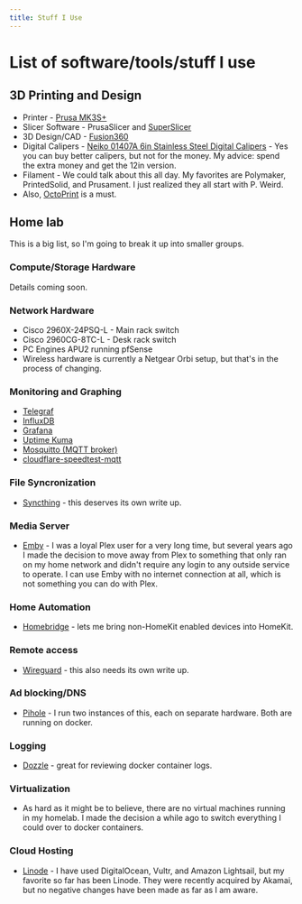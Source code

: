 ```yaml
---
title: Stuff I Use
---
```


# List of software/tools/stuff I use

## 3D Printing and Design
- Printer - [Prusa MK3S+](https://www.prusa3d.com/category/original-prusa-i3-mk3s/)
- Slicer Software - PrusaSlicer and [SuperSlicer](https://github.com/supermerill/SuperSlicer)
- 3D Design/CAD - [Fusion360](https://www.autodesk.com/products/fusion-360/personal)
- Digital Calipers - [Neiko 01407A 6in Stainless Steel Digital Calipers](https://www.amazon.com/Neiko-01407A-Electronic-Digital-Stainless/dp/B000GSLKIW/) - Yes you can buy better calipers, but not for the money. My advice: spend the extra money and get the 12in version. 
- Filament - We could talk about this all day. My favorites are Polymaker, PrintedSolid, and Prusament. I just realized they all start with P. Weird.
- Also, [OctoPrint](https://octoprint.org/) is a must.

## Home lab
This is a big list, so I'm going to break it up into smaller groups. 

### Compute/Storage Hardware
Details coming soon.

### Network Hardware
- Cisco 2960X-24PSQ-L - Main rack switch
- Cisco 2960CG-8TC-L - Desk rack switch
- PC Engines APU2 running pfSense
- Wireless hardware is currently a Netgear Orbi setup, but that's in the process of changing.

### Monitoring and Graphing
- [Telegraf](https://hub.docker.com/_/telegraf)
- [InfluxDB](https://hub.docker.com/_/influxdb)
- [Grafana](https://hub.docker.com/r/grafana/grafana)
- [Uptime Kuma](https://github.com/louislam/uptime-kuma)
- [Mosquitto (MQTT broker)](https://hub.docker.com/_/eclipse-mosquitto)
- [cloudflare-speedtest-mqtt](https://github.com/ccmpbll/cloudflare-speedtest-mqtt)

### File Syncronization
- [Syncthing](https://docs.syncthing.net/) - this deserves its own write up. 

### Media Server
- [Emby](https://emby.media/) - I was a loyal Plex user for a very long time, but several years ago I made the decision to move away from Plex to something that only ran on my home network and didn't require any login to any outside service to operate. I can use Emby with no internet connection at all, which is not something you can do with Plex. 

### Home Automation
- [Homebridge](https://github.com/homebridge/docker-homebridge) - lets me bring non-HomeKit enabled devices into HomeKit. 

### Remote access
- [Wireguard](https://www.wireguard.com/) - this also needs its own write up. 

### Ad blocking/DNS
- [Pihole](https://hub.docker.com/r/pihole/pihole) - I run two instances of this, each on separate hardware. Both are running on docker.

### Logging
- [Dozzle](https://dozzle.dev/) - great for reviewing docker container logs.

### Virtualization
- As hard as it might be to believe, there are no virtual machines running in my homelab. I made the decision a while ago to switch everything I could over to docker containers. 

### Cloud Hosting
- [Linode](https://www.linode.com/) - I have used DigitalOcean, Vultr, and Amazon Lightsail, but my favorite so far has been Linode. They were recently acquired by Akamai, but no negative changes have been made as far as I am aware. 
